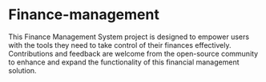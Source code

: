 # Finance-management
This Finance Management System project is designed to empower users with the tools they need to take control of their finances effectively. Contributions and feedback are welcome from the open-source community to enhance and expand the functionality of this financial management solution.
